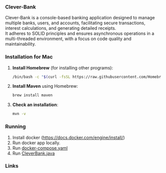 ### Clever-Bank
Clever-Bank is a console-based banking application designed to manage multiple banks, users, and accounts, facilitating secure transactions, interest calculations, and generating detailed receipts.   
It adheres to SOLID principles and ensures asynchronous operations in a multi-threaded environment, with a focus on code quality and maintainability.

### Installation for Mac
1. **Install Homebrew** (for installing other programs):
   ```bash
   /bin/bash -c "$(curl -fsSL https://raw.githubusercontent.com/Homebrew/install/HEAD/install.sh)"
   ```
2. **Install Maven** using Homebrew:
   ```bash
   brew install maven
   ```
3. **Check an installation**:
   ```bash
   mvn -v
   ```


### Running
1. Install docker (https://docs.docker.com/engine/install/)
2. Run docker app locally.
2. Run [docker-compose.yaml](docker%2Fdocker-compose.yaml)
3. Run [CleverBank.java](src%2Fmain%2Fjava%2Fcom%2Fgithub%2Fkaydunov%2FCleverBank.java)

### Links



